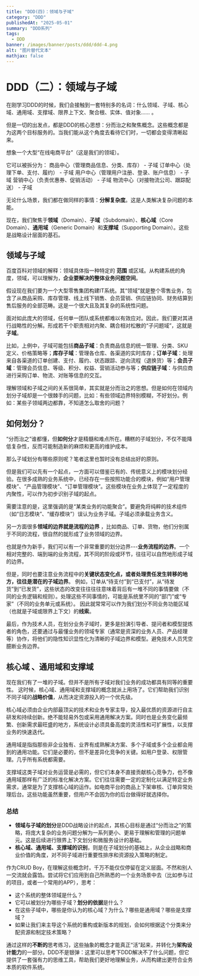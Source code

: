 ```yaml
---
title: "DDD(四)：领域与子域"  
category: "DDD"  
publishedAt: "2025-05-01"  
summary: "DDD系列"  
tags:  
  - DDD
banner: /images/banner/posts/ddd/ddd-4.png
alt: "图片替代文本"  
mathjax: false
---
```


# DDD（二）：领域与子域

在刚学习DDD的时候，我们会接触到一套特别多的名词：什么领域、子域、核心域、通用域、支撑域、限界上下文、聚合根、实体、值对象…… 。

但是一切的出发点，都是DDD的核心思想：分而治之和聚焦概念。这些概念都是为这两个目标服务的。当我们能从这个角度去看待它们时，一切都会变得清晰起来。

想象一个大型“在线电商平台”（这是我们的领域）。

它可以被拆分为：
商品中心（管理商品信息、分类、库存） - 子域
订单中心（处理下单、支付、履约） - 子域
用户中心（管理用户注册、登录、账户信息） - 子域
营销中心（负责优惠券、促销活动） - 子域
物流中心（对接物流公司、跟踪配送） - 子域

无论什么场景，我们都在做同样的事情：**分解复杂度**。这是人类解决复杂问题的本能。

现在，我们聚焦于**领域**（Domain）、**子域**（Subdomain）、**核心域**（Core Domain）、**通用域**（Generic Domain）和**支撑域**（Supporting Domain）。这些是战略设计层面的基石。

## 领域与子域

百度百科对领域的解释：领域具体指一种特定的 **范围** 或区域。从构建系统的角度，领域，可以理解为，**企业要解决的整体业务问题空间**。

假设现在我们要为一个大型零售集团构建IT系统。其“领域”就是整个零售业务，包含了从商品采购、库存管理、线上线下销售、会员营销、供应链协同、财务结算到售后服务的全部范畴。这是一个很大且及其复杂的系统性问题。

面对如此庞大的领域，任何单一团队或系统都难以有效应对。因此，我们要对其进行战略性的分解。形成若干个职责相对内聚、耦合相对松散的“子问题域”，这就是**子域**。

比如，上例中，子域可能包括**商品子域**：负责商品信息的统一管理、分类、SKU定义、价格策略等；**库存子域**：管理各仓库、各渠道的实时库存；**订单子域**：处理来自各渠道的订单创建、支付、履约、状态跟踪、逆向流程（退换货）等；**会员子域**：管理会员信息、等级、积分、权益、营销活动参与等；**供应链子域**：与供应商进行采购订单、物流、对账等信息的交互。

理解领域和子域之间的关系很简单，其实就是分而治之的思想。但是如何在领域内划分子域却是一个很棘手的问题，比如：有些领域边界特别模糊，不好划分。例如：某些子领域两边都靠，不知道怎么取舍的问题？

## 如何划分？

“分而治之”谁都懂，但**如何分**才是精髓和难点所在。糟糕的子域划分，不仅不能降低复杂性，反而可能制造新的麻烦和更高的维护成本。

那么子域划分有哪些原则呢？笔者这里也暂时没有总结出好的原则。

但是我们可以先有一个起点，一方面可以借鉴已有的、传统意义上的模块划分经验。在很多成熟的业务系统中，已经存在一些按照功能合的模块，例如“用户管理模块”、“产品管理模块”、“订单管理模块”。这些模块在业务上体现了一定程度的内聚性，可以作为初步识别子域的起点。

需要注意的是，这里强调的是“某类业务的功能聚合”。要避免将纯粹的技术组件（如“日志模块”、“缓存模块”）误认为业务子域。子域必须承载业务含义。

另一方面很多**领域的边界就是流程的边界** ，比如商品、订单、货物，他们分别属于不同的流程，很自然的就形成了业务领域的边界。

也就是作为新手，我们可以有一个非常重要的划分边界---​**业务流程的边界**​。一个相对完整的、端到端的业务流程，其不同的阶段或环节，往往可以自然地形成子域的边界。

但是，同时也要注意业务流程中的**关键状态变化点，或者处理责任发生转移的地方，往往是潜在的子域边界**。
例如，订单从“待支付”到“已支付”，从“待发货”到“已发货”，这些状态的改变往往往往意味着背后有一堆不同的事情要做（不同的业务逻辑和规则）。处理这些不同事情的，可能是系统里不同的“部门”或“专家”（不同的业务单元或系统）。 因此就常常可以作为我们划分不同业务功能区域（也就是子域或限界上下文）的**线索**。

最后，作为技术人员，在划分业务子域时，更多是扮演引导者、提问者和模型提炼者的角色，还要通过与最懂业务的领域专家（通常是资深的业务人员、产品经理等）协作，将他们的隐性知识显性化为清晰的子域边界和模型。避免技术人员凭空臆断业务边界。

## 核心域 、通用域和支撑域

现在我们有了一堆的子域。但并不是所有子域对我们业务的成功都具有同等的重要性。
这时候，核心域、通用域和支撑域的概念就派上用场了。它们帮助我们识别不同子域的**战略价值**，从而决定资源投入的一个优先级。

核心域必须由企业内部最顶尖的技术和业务专家主导，投入最优质的资源进行自主研发和持续创新。绝不能轻易外包或采用通用解决方案。同时也是业务变化最频繁、创新需求最旺盛的地方，系统设计必须具备高度的灵活性和可扩展性，以支撑业务的快速迭代。

通用域是指指那些非企业独有、业界有成熟解决方案、多个子域或多个企业都会用到的通用功能。它们是必要的，但不是差异化竞争的关键。如用户登录、权限管理。几乎所有系统都需要。

支撑域这类子域对业务运营是必需的，但它们本身不直接贡献核心竞争力，也不像通用域那样有广泛的标准化解决方案。它们往往需要一定的定制化以满足特定业务需求，通常是为了支撑核心域的运作。如电商平台的商品上下架审核、订单异常处理后台。这些功能虽然重要，但用户不会因为你的后台做得好就选择你。



### 总结

* **领域与子域的划分**是DDD战略设计的起点，其核心目标是通过“分而治之”的策略，将庞大复杂的业务问题分解为一系列更小、更易于理解和管理的问题单元。这是后续进行限界上下文划分和微服务设计的基础。
* ​**核心域、通用域、支撑域的识别**，则是在子域划分的基础上，从企业战略和商业价值的角度，对不同子域进行重要性排序和资源投入策略的制定。

作为CRUD Boy，在理解这些概念时，千万不能仅仅停留在定义层面。不然和别人一交流就会露馅。尝试将它们应用到自己所熟悉的一个业务场景中去（比如参与过的项目，或者一个常用的APP），思考：

* 这个系统的整体领域是什么？
* 它可以被划分为哪些子域？**划分的依据**是什么？
* 在这些子域中，哪些是你认为的核心域？为什么？哪些是通用域？哪些是支撑域？
* 如果让我们来主导这个系统的重构或新版本的规划，会如何根据这个分类来分配资源和制定技术策略？

通过这样的**不断的**思考练习，这些抽象的概念才能真正“活”起来，并转化为**架构设计能力**的一部分。DDD不是银弹：这里可以思考下DDD解决不了什么问题，但它提供了一套强有力的思维工具，帮助我们更好地理解业务，从而构建出更符合业务本质的软件系统。

